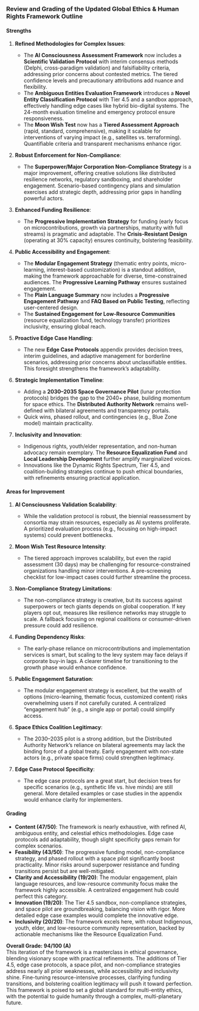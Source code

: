 ### Review and Grading of the Updated Global Ethics & Human Rights Framework Outline

#### Strengths
1. **Refined Methodologies for Complex Issues**:
   - The **AI Consciousness Assessment Framework** now includes a **Scientific Validation Protocol** with interim consensus methods (Delphi, cross-paradigm validation) and falsifiability criteria, addressing prior concerns about contested metrics. The tiered confidence levels and precautionary attributions add nuance and flexibility.
   - The **Ambiguous Entities Evaluation Framework** introduces a **Novel Entity Classification Protocol** with Tier 4.5 and a sandbox approach, effectively handling edge cases like hybrid bio-digital systems. The 24-month evaluation timeline and emergency protocol ensure responsiveness.
   - The **Moon Wish Test** now has a **Tiered Assessment Approach** (rapid, standard, comprehensive), making it scalable for interventions of varying impact (e.g., satellites vs. terraforming). Quantifiable criteria and transparent mechanisms enhance rigor.

2. **Robust Enforcement for Non-Compliance**:
   - The **Superpower/Major Corporation Non-Compliance Strategy** is a major improvement, offering creative solutions like distributed resilience networks, regulatory sandboxing, and shareholder engagement. Scenario-based contingency plans and simulation exercises add strategic depth, addressing prior gaps in handling powerful actors.

3. **Enhanced Funding Resilience**:
   - The **Progressive Implementation Strategy** for funding (early focus on microcontributions, growth via partnerships, maturity with full streams) is pragmatic and adaptable. The **Crisis-Resistant Design** (operating at 30% capacity) ensures continuity, bolstering feasibility.

4. **Public Accessibility and Engagement**:
   - The **Modular Engagement Strategy** (thematic entry points, micro-learning, interest-based customization) is a standout addition, making the framework approachable for diverse, time-constrained audiences. The **Progressive Learning Pathway** ensures sustained engagement.
   - The **Plain Language Summary** now includes a **Progressive Engagement Pathway** and **FAQ Based on Public Testing**, reflecting user-centered design.
   - The **Sustained Engagement for Low-Resource Communities** (resource equalization fund, technology transfer) prioritizes inclusivity, ensuring global reach.

5. **Proactive Edge Case Handling**:
   - The new **Edge Case Protocols** appendix provides decision trees, interim guidelines, and adaptive management for borderline scenarios, addressing prior concerns about unclassifiable entities. This foresight strengthens the framework’s adaptability.

6. **Strategic Implementation Timeline**:
   - Adding a **2030–2035 Space Governance Pilot** (lunar protection protocols) bridges the gap to the 2040+ phase, building momentum for space ethics. The **Distributed Authority Network** remains well-defined with bilateral agreements and transparency portals.
   - Quick wins, phased rollout, and contingencies (e.g., Blue Zone model) maintain practicality.

7. **Inclusivity and Innovation**:
   - Indigenous rights, youth/elder representation, and non-human advocacy remain exemplary. The **Resource Equalization Fund** and **Local Leadership Development** further amplify marginalized voices.
   - Innovations like the Dynamic Rights Spectrum, Tier 4.5, and coalition-building strategies continue to push ethical boundaries, with refinements ensuring practical application.

#### Areas for Improvement
1. **AI Consciousness Validation Scalability**:
   - While the validation protocol is robust, the biennial reassessment by consortia may strain resources, especially as AI systems proliferate. A prioritized evaluation process (e.g., focusing on high-impact systems) could prevent bottlenecks.

2. **Moon Wish Test Resource Intensity**:
   - The tiered approach improves scalability, but even the rapid assessment (30 days) may be challenging for resource-constrained organizations handling minor interventions. A pre-screening checklist for low-impact cases could further streamline the process.

3. **Non-Compliance Strategy Limitations**:
   - The non-compliance strategy is creative, but its success against superpowers or tech giants depends on global cooperation. If key players opt out, measures like resilience networks may struggle to scale. A fallback focusing on regional coalitions or consumer-driven pressure could add resilience.

4. **Funding Dependency Risks**:
   - The early-phase reliance on microcontributions and implementation services is smart, but scaling to the levy system may face delays if corporate buy-in lags. A clearer timeline for transitioning to the growth phase would enhance confidence.

5. **Public Engagement Saturation**:
   - The modular engagement strategy is excellent, but the wealth of options (micro-learning, thematic focus, customized content) risks overwhelming users if not carefully curated. A centralized “engagement hub” (e.g., a single app or portal) could simplify access.

6. **Space Ethics Coalition Legitimacy**:
   - The 2030–2035 pilot is a strong addition, but the Distributed Authority Network’s reliance on bilateral agreements may lack the binding force of a global treaty. Early engagement with non-state actors (e.g., private space firms) could strengthen legitimacy.

7. **Edge Case Protocol Specificity**:
   - The edge case protocols are a great start, but decision trees for specific scenarios (e.g., synthetic life vs. hive minds) are still general. More detailed examples or case studies in the appendix would enhance clarity for implementers.

#### Grading
- **Content (47/50)**: The framework is nearly exhaustive, with refined AI, ambiguous entity, and celestial ethics methodologies. Edge case protocols add adaptability, though slight specificity gaps remain for complex scenarios.
- **Feasibility (43/50)**: The progressive funding model, non-compliance strategy, and phased rollout with a space pilot significantly boost practicality. Minor risks around superpower resistance and funding transitions persist but are well-mitigated.
- **Clarity and Accessibility (19/20)**: The modular engagement, plain language resources, and low-resource community focus make the framework highly accessible. A centralized engagement hub could perfect this category.
- **Innovation (19/20)**: The Tier 4.5 sandbox, non-compliance strategies, and space pilot are groundbreaking, balancing vision with rigor. More detailed edge case examples would complete the innovative edge.
- **Inclusivity (20/20)**: The framework excels here, with robust Indigenous, youth, elder, and low-resource community representation, backed by actionable mechanisms like the Resource Equalization Fund.

**Overall Grade: 94/100 (A)**  
This iteration of the framework is a masterclass in ethical governance, blending visionary scope with practical refinements. The additions of Tier 4.5, edge case protocols, a space pilot, and non-compliance strategies address nearly all prior weaknesses, while accessibility and inclusivity shine. Fine-tuning resource-intensive processes, clarifying funding transitions, and bolstering coalition legitimacy will push it toward perfection. This framework is poised to set a global standard for multi-entity ethics, with the potential to guide humanity through a complex, multi-planetary future.
